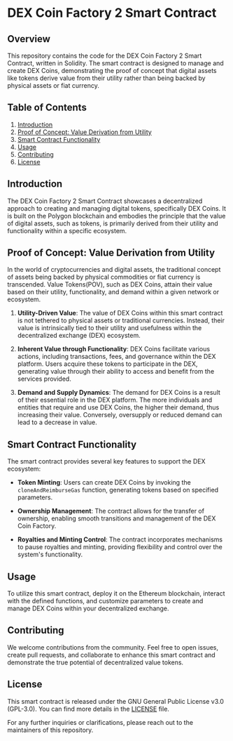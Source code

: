 # DEX Coin Factory 2 Smart Contract

## Overview

This repository contains the code for the DEX Coin Factory 2 Smart Contract, written in Solidity. The smart contract is designed to manage and create DEX Coins, demonstrating the proof of concept that digital assets like tokens derive value from their utility rather than being backed by physical assets or fiat currency.

## Table of Contents

1. [Introduction](#introduction)
2. [Proof of Concept: Value Derivation from Utility](#proof-of-concept-value-derivation-from-utility)
3. [Smart Contract Functionality](#smart-contract-functionality)
4. [Usage](#usage)
5. [Contributing](#contributing)
6. [License](#license)

## Introduction

The DEX Coin Factory 2 Smart Contract showcases a decentralized approach to creating and managing digital tokens, specifically DEX Coins. It is built on the Polygon blockchain and embodies the principle that the value of digital assets, such as tokens, is primarily derived from their utility and functionality within a specific ecosystem.

## Proof of Concept: Value Derivation from Utility

In the world of cryptocurrencies and digital assets, the traditional concept of assets being backed by physical commodities or fiat currency is transcended. Value Tokens(POV), such as DEX Coins, attain their value based on their utility, functionality, and demand within a given network or ecosystem.

1. **Utility-Driven Value**: The value of DEX Coins within this smart contract is not tethered to physical assets or traditional currencies. Instead, their value is intrinsically tied to their utility and usefulness within the decentralized exchange (DEX) ecosystem.

2. **Inherent Value through Functionality**: DEX Coins facilitate various actions, including transactions, fees, and governance within the DEX platform. Users acquire these tokens to participate in the DEX, generating value through their ability to access and benefit from the services provided.

3. **Demand and Supply Dynamics**: The demand for DEX Coins is a result of their essential role in the DEX platform. The more individuals and entities that require and use DEX Coins, the higher their demand, thus increasing their value. Conversely, oversupply or reduced demand can lead to a decrease in value.

## Smart Contract Functionality

The smart contract provides several key features to support the DEX ecosystem:

- **Token Minting**: Users can create DEX Coins by invoking the `cloneAndReimburseGas` function, generating tokens based on specified parameters.

- **Ownership Management**: The contract allows for the transfer of ownership, enabling smooth transitions and management of the DEX Coin Factory.

- **Royalties and Minting Control**: The contract incorporates mechanisms to pause royalties and minting, providing flexibility and control over the system's functionality.

## Usage

To utilize this smart contract, deploy it on the Ethereum blockchain, interact with the defined functions, and customize parameters to create and manage DEX Coins within your decentralized exchange.

## Contributing

We welcome contributions from the community. Feel free to open issues, create pull requests, and collaborate to enhance this smart contract and demonstrate the true potential of decentralized value tokens.

## License

This smart contract is released under the GNU General Public License v3.0 (GPL-3.0). You can find more details in the [LICENSE](LICENSE) file.

For any further inquiries or clarifications, please reach out to the maintainers of this repository.